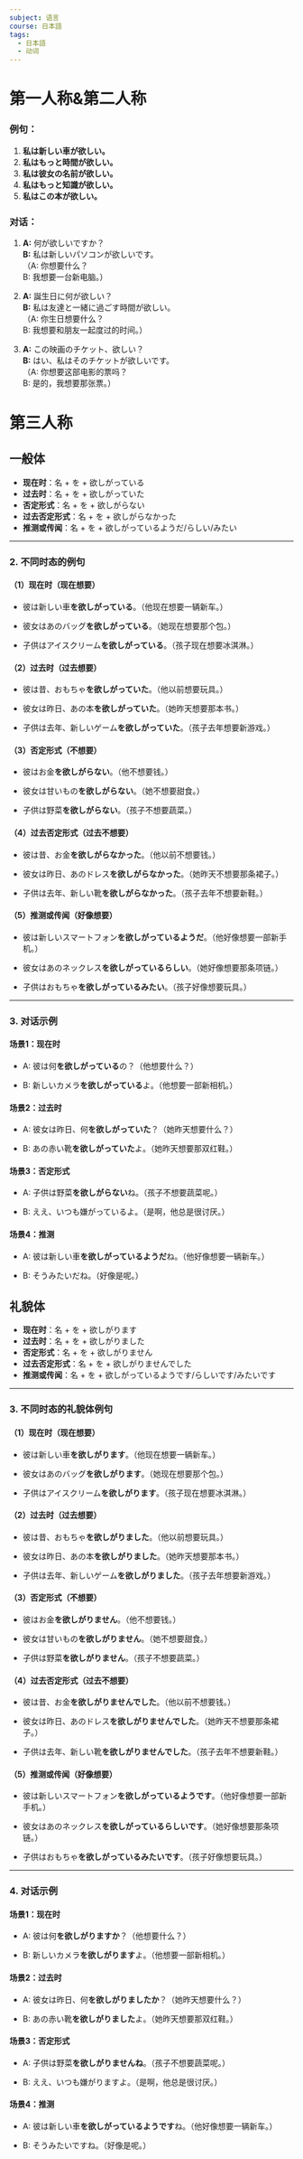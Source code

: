 ```yaml
---
subject: 语言
course: 日本語
tags:
  - 日本語
  - 动词
---
```

# 第一人称&第二人称
### 例句：

1. **私は新しい車が欲しい。**  
2. **私はもっと時間が欲しい。**  
3. **私は彼女の名前が欲しい。**  
4. **私はもっと知識が欲しい。**  
5. **私はこの本が欲しい。**  

### 对话：

1. **A:** 何が欲しいですか？  
    **B:** 私は新しいパソコンが欲しいです。  
    （A: 你想要什么？  
    B: 我想要一台新电脑。）
    
2. **A:** 誕生日に何が欲しい？  
    **B:** 私は友達と一緒に過ごす時間が欲しい。  
    （A: 你生日想要什么？  
    B: 我想要和朋友一起度过的时间。）
    
3. **A:** この映画のチケット、欲しい？  
    **B:** はい、私はそのチケットが欲しいです。  
    （A: 你想要这部电影的票吗？  
    B: 是的，我想要那张票。）

# 第三人称

## 一般体

- **现在时**：名 + を + 欲しがっている
- **过去时**：名 + を + 欲しがっていた
- **否定形式**：名 + を + 欲しがらない
- **过去否定形式**：名 + を + 欲しがらなかった
- **推测或传闻**：名 + を + 欲しがっているようだ/らしい/みたい

---

### 2. **不同时态的例句**

#### （1）**现在时（现在想要）**

- 彼は新しい車**を欲しがっている**。（他现在想要一辆新车。）
    
- 彼女はあのバッグ**を欲しがっている**。（她现在想要那个包。）
    
- 子供はアイスクリーム**を欲しがっている**。（孩子现在想要冰淇淋。）
    

#### （2）**过去时（过去想要）**

- 彼は昔、おもちゃ**を欲しがっていた**。（他以前想要玩具。）
    
- 彼女は昨日、あの本**を欲しがっていた**。（她昨天想要那本书。）
    
- 子供は去年、新しいゲーム**を欲しがっていた**。（孩子去年想要新游戏。）
    

#### （3）**否定形式（不想要）**

- 彼はお金**を欲しがらない**。（他不想要钱。）
    
- 彼女は甘いもの**を欲しがらない**。（她不想要甜食。）
    
- 子供は野菜**を欲しがらない**。（孩子不想要蔬菜。）
    

#### （4）**过去否定形式（过去不想要）**

- 彼は昔、お金**を欲しがらなかった**。（他以前不想要钱。）
    
- 彼女は昨日、あのドレス**を欲しがらなかった**。（她昨天不想要那条裙子。）
    
- 子供は去年、新しい靴**を欲しがらなかった**。（孩子去年不想要新鞋。）
    

#### （5）**推测或传闻（好像想要）**

- 彼は新しいスマートフォン**を欲しがっているようだ**。（他好像想要一部新手机。）
    
- 彼女はあのネックレス**を欲しがっているらしい**。（她好像想要那条项链。）
    
- 子供はおもちゃ**を欲しがっているみたい**。（孩子好像想要玩具。）
    

---

### 3. **对话示例**

#### 场景1：现在时

- A: 彼は何**を欲しがっている**の？（他想要什么？）
    
- B: 新しいカメラ**を欲しがっている**よ。（他想要一部新相机。）
    

#### 场景2：过去时

- A: 彼女は昨日、何**を欲しがっていた**？（她昨天想要什么？）
    
- B: あの赤い靴**を欲しがっていた**よ。（她昨天想要那双红鞋。）
    

#### 场景3：否定形式

- A: 子供は野菜**を欲しがらない**ね。（孩子不想要蔬菜呢。）
    
- B: ええ、いつも嫌がっているよ。（是啊，他总是很讨厌。）
    

#### 场景4：推测

- A: 彼は新しい車**を欲しがっているようだ**ね。（他好像想要一辆新车。）
    
- B: そうみたいだね。（好像是呢。）

## 礼貌体

- **现在时**：名 + を + 欲しがります
- **过去时**：名 + を + 欲しがりました
- **否定形式**：名 + を + 欲しがりません
- **过去否定形式**：名 + を + 欲しがりませんでした
- **推测或传闻**：名 + を + 欲しがっているようです/らしいです/みたいです

---

### 3. **不同时态的礼貌体例句**

#### （1）**现在时（现在想要）**

- 彼は新しい車**を欲しがります**。（他现在想要一辆新车。）
    
- 彼女はあのバッグ**を欲しがります**。（她现在想要那个包。）
    
- 子供はアイスクリーム**を欲しがります**。（孩子现在想要冰淇淋。）
    

#### （2）**过去时（过去想要）**

- 彼は昔、おもちゃ**を欲しがりました**。（他以前想要玩具。）
    
- 彼女は昨日、あの本**を欲しがりました**。（她昨天想要那本书。）
    
- 子供は去年、新しいゲーム**を欲しがりました**。（孩子去年想要新游戏。）
    

#### （3）**否定形式（不想要）**

- 彼はお金**を欲しがりません**。（他不想要钱。）
    
- 彼女は甘いもの**を欲しがりません**。（她不想要甜食。）
    
- 子供は野菜**を欲しがりません**。（孩子不想要蔬菜。）
    

#### （4）**过去否定形式（过去不想要）**

- 彼は昔、お金**を欲しがりませんでした**。（他以前不想要钱。）
    
- 彼女は昨日、あのドレス**を欲しがりませんでした**。（她昨天不想要那条裙子。）
    
- 子供は去年、新しい靴**を欲しがりませんでした**。（孩子去年不想要新鞋。）
    

#### （5）**推测或传闻（好像想要）**

- 彼は新しいスマートフォン**を欲しがっているようです**。（他好像想要一部新手机。）
    
- 彼女はあのネックレス**を欲しがっているらしいです**。（她好像想要那条项链。）
    
- 子供はおもちゃ**を欲しがっているみたいです**。（孩子好像想要玩具。）
    

---

### 4. **对话示例**

#### 场景1：现在时

- A: 彼は何**を欲しがりますか**？（他想要什么？）
    
- B: 新しいカメラ**を欲しがります**よ。（他想要一部新相机。）
    

#### 场景2：过去时

- A: 彼女は昨日、何**を欲しがりましたか**？（她昨天想要什么？）
    
- B: あの赤い靴**を欲しがりました**よ。（她昨天想要那双红鞋。）
    

#### 场景3：否定形式

- A: 子供は野菜**を欲しがりませんね**。（孩子不想要蔬菜呢。）
    
- B: ええ、いつも嫌がりますよ。（是啊，他总是很讨厌。）
    

#### 场景4：推测

- A: 彼は新しい車**を欲しがっているようです**ね。（他好像想要一辆新车。）
    
- B: そうみたいですね。（好像是呢。）